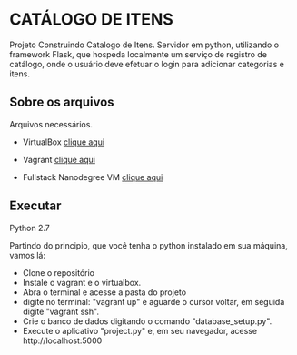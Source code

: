 # CATÁLOGO DE ITENS
Projeto Construindo Catalogo de Itens. Servidor em python, utilizando o framework Flask, que hospeda localmente um serviço de registro de catálogo, onde o usuário deve efetuar o login para adicionar categorias e itens.

## Sobre os arquivos
Arquivos necessários.

* VirtualBox
[clique aqui](https://www.virtualbox.org/wiki/Downloads)

* Vagrant
[clique aqui](https://www.vagrantup.com/downloads.html)

* Fullstack Nanodegree VM 
[clique aqui](https://github.com/udacity/fullstack-nanodegree-vm)
## Executar
Python 2.7

Partindo do principio, que você tenha o python instalado em sua máquina, vamos lá:
* Clone o repositório
* Instale o vagrant e o virtualbox.
* Abra o terminal e acesse a pasta do projeto
* digite no terminal: "vagrant up" e aguarde o cursor voltar, em seguida digite "vagrant ssh".
* Crie o banco de dados digitando o comando "database_setup.py".
* Execute o aplicativo "project.py" e, em seu navegador, acesse http://localhost:5000
